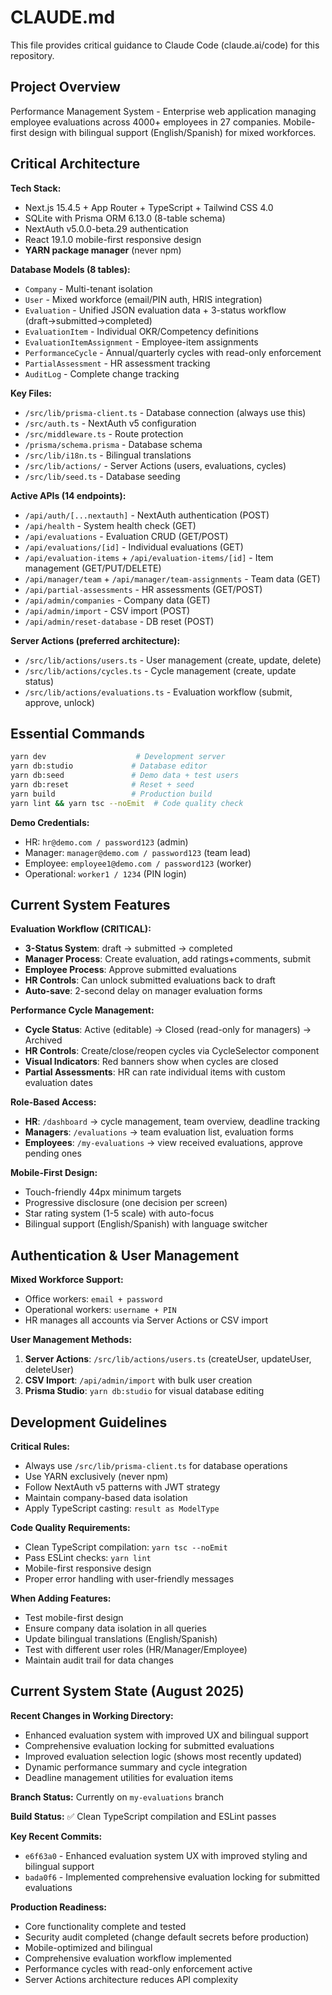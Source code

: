 # CLAUDE.md

This file provides critical guidance to Claude Code (claude.ai/code) for this repository.

## Project Overview

Performance Management System - Enterprise web application managing employee evaluations across 4000+ employees in 27 companies. Mobile-first design with bilingual support (English/Spanish) for mixed workforces.

## Critical Architecture

**Tech Stack:**
- Next.js 15.4.5 + App Router + TypeScript + Tailwind CSS 4.0
- SQLite with Prisma ORM 6.13.0 (8-table schema)
- NextAuth v5.0.0-beta.29 authentication
- React 19.1.0 mobile-first responsive design
- **YARN package manager** (never npm)

**Database Models (8 tables):**
- `Company` - Multi-tenant isolation
- `User` - Mixed workforce (email/PIN auth, HRIS integration)
- `Evaluation` - Unified JSON evaluation data + 3-status workflow (draft→submitted→completed)
- `EvaluationItem` - Individual OKR/Competency definitions 
- `EvaluationItemAssignment` - Employee-item assignments
- `PerformanceCycle` - Annual/quarterly cycles with read-only enforcement
- `PartialAssessment` - HR assessment tracking
- `AuditLog` - Complete change tracking

**Key Files:**
- `/src/lib/prisma-client.ts` - Database connection (always use this)
- `/src/auth.ts` - NextAuth v5 configuration
- `/src/middleware.ts` - Route protection
- `/prisma/schema.prisma` - Database schema
- `/src/lib/i18n.ts` - Bilingual translations
- `/src/lib/actions/` - Server Actions (users, evaluations, cycles)
- `/src/lib/seed.ts` - Database seeding

**Active APIs (14 endpoints):**
- `/api/auth/[...nextauth]` - NextAuth authentication (POST)
- `/api/health` - System health check (GET)
- `/api/evaluations` - Evaluation CRUD (GET/POST)
- `/api/evaluations/[id]` - Individual evaluations (GET)
- `/api/evaluation-items` + `/api/evaluation-items/[id]` - Item management (GET/PUT/DELETE)
- `/api/manager/team` + `/api/manager/team-assignments` - Team data (GET)
- `/api/partial-assessments` - HR assessments (GET/POST)
- `/api/admin/companies` - Company data (GET)
- `/api/admin/import` - CSV import (POST)
- `/api/admin/reset-database` - DB reset (POST)

**Server Actions (preferred architecture):**
- `/src/lib/actions/users.ts` - User management (create, update, delete)
- `/src/lib/actions/cycles.ts` - Cycle management (create, update status)
- `/src/lib/actions/evaluations.ts` - Evaluation workflow (submit, approve, unlock)

## Essential Commands

```bash
yarn dev                    # Development server
yarn db:studio             # Database editor
yarn db:seed               # Demo data + test users
yarn db:reset              # Reset + seed
yarn build                 # Production build
yarn lint && yarn tsc --noEmit  # Code quality check
```

**Demo Credentials:**
- HR: `hr@demo.com / password123` (admin)
- Manager: `manager@demo.com / password123` (team lead)
- Employee: `employee1@demo.com / password123` (worker)
- Operational: `worker1 / 1234` (PIN login)

## Current System Features

**Evaluation Workflow (CRITICAL):**
- **3-Status System**: draft → submitted → completed
- **Manager Process**: Create evaluation, add ratings+comments, submit
- **Employee Process**: Approve submitted evaluations
- **HR Controls**: Can unlock submitted evaluations back to draft
- **Auto-save**: 2-second delay on manager evaluation forms

**Performance Cycle Management:**
- **Cycle Status**: Active (editable) → Closed (read-only for managers) → Archived
- **HR Controls**: Create/close/reopen cycles via CycleSelector component
- **Visual Indicators**: Red banners show when cycles are closed
- **Partial Assessments**: HR can rate individual items with custom evaluation dates

**Role-Based Access:**
- **HR**: `/dashboard` → cycle management, team overview, deadline tracking
- **Managers**: `/evaluations` → team evaluation list, evaluation forms
- **Employees**: `/my-evaluations` → view received evaluations, approve pending ones

**Mobile-First Design:**
- Touch-friendly 44px minimum targets
- Progressive disclosure (one decision per screen)
- Star rating system (1-5 scale) with auto-focus
- Bilingual support (English/Spanish) with language switcher

## Authentication & User Management

**Mixed Workforce Support:**
- Office workers: `email + password`
- Operational workers: `username + PIN`
- HR manages all accounts via Server Actions or CSV import

**User Management Methods:**
1. **Server Actions**: `/src/lib/actions/users.ts` (createUser, updateUser, deleteUser)
2. **CSV Import**: `/api/admin/import` with bulk user creation
3. **Prisma Studio**: `yarn db:studio` for visual database editing

## Development Guidelines

**Critical Rules:**
- Always use `/src/lib/prisma-client.ts` for database operations
- Use YARN exclusively (never npm)
- Follow NextAuth v5 patterns with JWT strategy
- Maintain company-based data isolation
- Apply TypeScript casting: `result as ModelType`

**Code Quality Requirements:**
- Clean TypeScript compilation: `yarn tsc --noEmit`
- Pass ESLint checks: `yarn lint`
- Mobile-first responsive design
- Proper error handling with user-friendly messages

**When Adding Features:**
- Test mobile-first design
- Ensure company data isolation in all queries
- Update bilingual translations (English/Spanish)
- Test with different user roles (HR/Manager/Employee)
- Maintain audit trail for data changes

## Current System State (August 2025)

**Recent Changes in Working Directory:**
- Enhanced evaluation system with improved UX and bilingual support
- Comprehensive evaluation locking for submitted evaluations
- Improved evaluation selection logic (shows most recently updated)
- Dynamic performance summary and cycle integration
- Deadline management utilities for evaluation items

**Branch Status:** Currently on `my-evaluations` branch

**Build Status:** ✅ Clean TypeScript compilation and ESLint passes

**Key Recent Commits:**
- `e6f63a0` - Enhanced evaluation system UX with improved styling and bilingual support  
- `bada0f6` - Implemented comprehensive evaluation locking for submitted evaluations

**Production Readiness:**
- Core functionality complete and tested
- Security audit completed (change default secrets before production)
- Mobile-optimized and bilingual
- Comprehensive evaluation workflow implemented
- Performance cycles with read-only enforcement active
- Server Actions architecture reduces API complexity